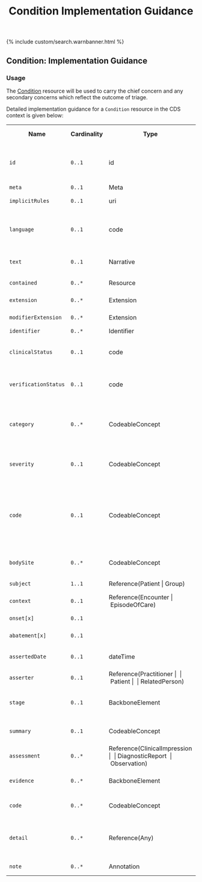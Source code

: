 ﻿---
title: Condition Implementation Guidance
keywords: condition, rest,
tags: [rest,fhir,api]
sidebar: ctp_rest_sidebar
permalink: api_condition.html
summary: Condition resource implementation guidance
---

{% include custom/search.warnbanner.html %}


## Condition: Implementation Guidance ##

### Usage ###
The [Condition](http://hl7.org/fhir/stu3/condition.html) resource will be used to carry the chief concern and any secondary concerns which reflect the outcome of triage.

Detailed implementation guidance for a `Condition` resource in the CDS context is given below:  


<table style="min-width:100%;width:100%">

<tr>
    <th style="width:10%;">Name</th>
    <th style="width:5%;">Cardinality</th>
    <th style="width:10%;">Type</th>
      <th style="width:38%;">FHIR Documentation</th>
   <th style="width:37%;">CDS Implementation Guidance</th>
</tr>
<tr>
  <td><code class="highlighter-rouge">id</code></td>
    <td><code class="highlighter-rouge">0..1</code></td>
    <td>id</td>
    <td>Logical id of this artifact</td>
	<td>Note that this will always be populated except when the resource is being created (initial creation call)</td>
</tr>
<tr>
  <td><code class="highlighter-rouge">meta</code></td>
    <td><code class="highlighter-rouge">0..1</code></td>
    <td>Meta</td>
    <td>Metadata about the resource</td>
		<td></td>
</tr>
<tr>
  <td><code class="highlighter-rouge">implicitRules</code></td>
    <td><code class="highlighter-rouge">0..1</code></td>
    <td>uri</td>
    <td>A set of rules under which this content was created</td>
		<td></td>
</tr>
<tr>
  <td><code class="highlighter-rouge">language</code></td>
    <td><code class="highlighter-rouge">0..1</code></td>
    <td>code</td>
    <td>Language of the resource content. <br/> <A href="http://hl7.org/fhir/stu3/valueset-languages.html">Common Languages</a> (Extensible but limited to All Languages)</td>
	<td></td>
</tr>
<tr>
  <td><code class="highlighter-rouge">text</code></td>
    <td><code class="highlighter-rouge">0..1</code></td>
    <td>Narrative</td>
    <td>Text summary of the resource, for human interpretation</td>
	<td></td>
</tr>
<tr>
  <td><code class="highlighter-rouge">contained</code></td>
    <td><code class="highlighter-rouge">0..*</code></td>
    <td>Resource</td>
    <td>Contained, inline Resources</td>
	<td>This SHOULD NOT be populated.</td>
</tr>
<tr>
  <td><code class="highlighter-rouge">extension</code></td>
    <td><code class="highlighter-rouge">0..*</code></td>
    <td>Extension</td>
    <td>Additional Content defined by implementations</td>
	<td></td>
</tr>
<tr>
  <td><code class="highlighter-rouge">modifierExtension</code></td>
    <td><code class="highlighter-rouge">0..*</code></td>
    <td>Extension</td>
    <td>Extensions that cannot be ignored</td>
	<td></td>
</tr>


 <tr><td><code class="highlighter-rouge">identifier</code></td><td><code class="highlighter-rouge">0..*</code></td><td>Identifier</td><td>External Ids for this condition</td><td>&nbsp;</td></tr>
 <tr><td><code class="highlighter-rouge">clinicalStatus</code></td><td><code class="highlighter-rouge">0..1</code></td><td>code</td><td>active | recurrence | inactive | remission | resolved <a href="https://www.hl7.org/fhir/STU3/valueset-condition-clinical.html">Condition Clinical Status Codes  (Required)</a></td><td>This MUST be populated with 'active'. No other values are valid.</td></tr>
 <tr><td><code class="highlighter-rouge">verificationStatus</code></td><td><code class="highlighter-rouge">0..1</code></td><td>code</td><td>provisional | differential | confirmed | refuted | entered-in-error | unknown</td><td>All values are valid. In practice this is likely to be 'provisional' most of the time.</td></tr>
 <tr><td><code class="highlighter-rouge">category</code></td><td><code class="highlighter-rouge">0..*</code></td><td>CodeableConcept</td><td>problem-list-item | encounter-diagnosis <a href="https://www.hl7.org/fhir/STU3/valueset-condition-category.html">Condition Category Codes  (Example)</a></td><td>This MUST be populated with the value 'concern' as per the ValueSet | <a href="https://fhir.nhs.uk/STU3/ValueSet/UEC-ConditionCategory-1">UEC-ConditionCategory-1</a> (Required)</td></tr>

 <tr><td><code class="highlighter-rouge">severity</code></td><td><code class="highlighter-rouge">0..1</code></td><td>CodeableConcept</td><td>Subjective severity of condition <a href="https://www.hl7.org/fhir/STU3/valueset-condition-severity.html">Condition/Diagnosis Severity (Preferred)</a></td><td>This SHOULD be populated where available.</td></tr>
 <tr><td><code class="highlighter-rouge">code</code></td><td><code class="highlighter-rouge">0..1</code></td><td>CodeableConcept</td><td><s>Identification of the condition, problem or diagnosis <a href="https://www.hl7.org/fhir/STU3/valueset-condition-code.html">Condition/Problem/Diagnosis Codes (Example)</a></s></td><td>This MUST be populated with a relevant SNOMED code. Common Urgent and Emergency Care conditons can be found in the relevant custom ValueSet <a href="https://fhir.nhs.uk/STU3/ValueSet/UEC-ConditionCode-1">UEC Condition Code</a>. It has a binding of Example.</td></tr>
 <tr><td><code class="highlighter-rouge">bodySite</code></td><td><code class="highlighter-rouge">0..*</code></td><td>CodeableConcept</td><td>Anatomical location, if relevant <a href="https://www.hl7.org/fhir/STU3/valueset-body-site.html">SNOMED CT Body Structures (Example)</a></td><td>This SHOULD be populated where available.</td></tr>
 <tr><td><code class="highlighter-rouge">subject</code></td><td><code class="highlighter-rouge">1..1</code></td><td>Reference(Patient | Group)</td><td>Who has the condition?</td><td>This MUST be the Patient.</td></tr>
 <tr><td><code class="highlighter-rouge">context</code></td><td><code class="highlighter-rouge">0..1</code></td><td>Reference(Encounter | EpisodeOfCare)</td><td>Encounter or episode when condition first asserted</td><td>This MUST be populated with the Encounter.</td></tr>
 <tr><td><code class="highlighter-rouge">onset[x]</code></td><td><code class="highlighter-rouge">0..1</code></td><td>&nbsp;</td><td>Estimated or actual date, date-time, or age</td><td>This MUST NOT be populated.</td></tr>
 <tr><td><code class="highlighter-rouge">abatement[x]</code></td><td><code class="highlighter-rouge">0..1</code></td><td>&nbsp;</td><td>If/when in resolution/remission</td><td>This MUST NOT be populated.</td></tr>
 <tr><td><code class="highlighter-rouge">assertedDate</code></td><td><code class="highlighter-rouge">0..1</code></td><td>dateTime</td><td>Date record was believed accurate</td><td>If populated, SHOULD be the Date of triage result </td></tr>
 <tr><td><code class="highlighter-rouge">asserter</code></td><td><code class="highlighter-rouge">0..1</code></td><td>Reference(Practitioner |  | Patient |  | RelatedPerson)</td><td>Person who asserts this condition</td><td>This MUST NOT be populated.</td></tr>
 <tr><td><code class="highlighter-rouge">stage</code></td><td><code class="highlighter-rouge">0..1</code></td><td>BackboneElement</td><td>Stage/grade, usually assessed formally <br/>
 + Stage SHALL have summary or assessment</td><td></td></tr>
 <tr><td class="sub"><code class="highlighter-rouge">summary</code></td><td><code class="highlighter-rouge">0..1</code></td><td>CodeableConcept</td><td>Simple summary (disease specific) <a href="https://www.hl7.org/fhir/STU3/valueset-condition-stage.html">Condition Stage (Example)</a></td><td>This SHOULD be populated where available.</td></tr>
 <tr><td class="sub"><code class="highlighter-rouge">assessment</code></td><td><code class="highlighter-rouge">0..*</code></td><td>Reference(ClinicalImpression |  | DiagnosticReport  |
   Observation)</td><td>Formal record of assessment</td><td>This SHOULD be populated where available.</td></tr>
 <tr><td><code class="highlighter-rouge">evidence</code></td><td><code class="highlighter-rouge">0..*</code></td><td>BackboneElement</td><td>Supporting evidence <br/>+ evidence SHALL have code or details</td><td></td></tr>
 <tr><td class="sub"><code class="highlighter-rouge">code</code></td><td><code class="highlighter-rouge">0..*</code></td><td>CodeableConcept</td><td>Manifestation/symptom <a href="https://www.hl7.org/fhir/STU3/valueset-manifestation-or-symptom.html">Manifestation and Symptom Codes  (Example)</a></td><td>This MUST NOT be populated.</td></tr>
 <tr><td class="sub"><code class="highlighter-rouge">detail</code></td><td><code class="highlighter-rouge">0..*</code></td><td>Reference(Any)</td><td>Supporting information found elsewhere</td><td>This MUST be populated with reference to the Observations or QuestionnaireResponses where available.</td></tr>
 <tr><td><code class="highlighter-rouge">note</code></td><td><code class="highlighter-rouge">0..*</code></td><td>Annotation</td><td>Additional information about the Condition</td><td>This MUST NOT be populated.</td></tr>

</table>


<!-- ## Example Scenario ##
Placeholder -->






<!--stackedit_data:
eyJoaXN0b3J5IjpbMTQ5MTI5NjM2NiwtMTQ4MTA0NjI2MF19
-->
